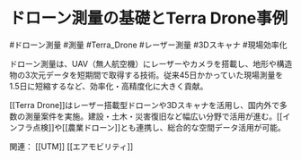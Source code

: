 # ドローン測量の基礎とTerra Drone事例

#ドローン測量 #測量 #Terra_Drone #レーザー測量 #3Dスキャナ #現場効率化

ドローン測量は、UAV（無人航空機）にレーザーやカメラを搭載し、地形や構造物の3次元データを短期間で取得する技術。従来45日かかっていた現場測量を1.5日に短縮するなど、効率化・高精度化に大きく貢献。

[[Terra Drone]]はレーザー搭載型ドローンや3Dスキャナを活用し、国内外で多数の測量案件を実施。建設・土木・災害復旧など幅広い分野で活用が進む。[[インフラ点検]]や[[農業ドローン]]とも連携し、総合的な空間データ活用が可能。

関連：
[[UTM]] [[エアモビリティ]]